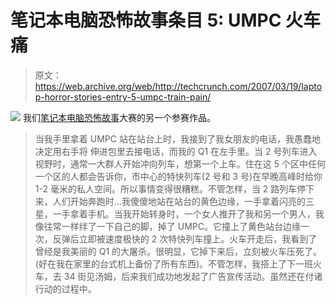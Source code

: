 # 笔记本电脑恐怖故事条目 5: UMPC 火车痛

> 原文：<https://web.archive.org/web/http://techcrunch.com/2007/03/19/laptop-horror-stories-entry-5-umpc-train-pain/>

![](img/b038d06ec7e3ca3f233bda357654377a.png)
我们[笔记本电脑恐怖故事](https://web.archive.org/web/20140221170539/http://www.crunchgear.com/category/laptop-horror)大赛的另一个参赛作品。

> 当我手里拿着 UMPC 站在站台上时，我接到了我女朋友的电话，我愚蠢地决定用右手将
> 伸进包里去接电话，而我的 Q1 在左手里。当 2 号列车进入视野时，通常一大群人开始冲向列车，想第一个上车。住在这 5 个区中任何一个区的人都会告诉你，市中心的特快列车(2 号和 3 号)在早晚高峰时给你 1-2 毫米的私人空间。所以事情变得很糟糕。不管怎样，当 2 路列车停下来，人们开始奔跑时…我傻傻地站在站台的黄色边缘，一手拿着闪亮的三星，一手拿着手机。当我开始转身时，一个女人推开了我和另一个男人，我像往常一样绊了一下自己的脚，掉了 UMPC。它撞上了黄色站台边缘一次，反弹后立即被速度极快的 2 次特快列车撞上。火车开走后，我看到了曾经是我美丽的 Q1 的大屠杀。很明显，它掉下来后，立刻被火车压死了。(好在我在家里的台式机上备份了所有东西)。不管怎样，我搭上了下一班火车，去 34 街见汤姆，后来我们成功地发起了广告宣传活动。虽然还在付诸行动的过程中。